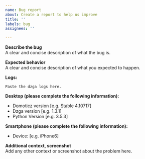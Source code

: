 ```yaml
---
name: Bug report
about: Create a report to help us improve
title: ''
labels: bug
assignees: ''

---
```


**Describe the bug**  
A clear and concise description of what the bug is.

**Expected behavior**  
A clear and concise description of what you expected to happen.

**Logs:**

```
Paste the dzga logs here.
```

**Desktop (please complete the following information):**
 - Domoticz version [e.g. Stable 4.10717]
 - Dzga version [e.g. 1.3.1]
 - Python Version [e.g. 3.5.3]

**Smartphone (please complete the following information):**
 - Device: [e.g. iPhone6]

**Additional context, screenshot**  
Add any other context or screenshot about the problem here.
